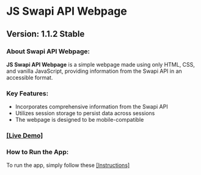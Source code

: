 # JS Swapi API Webpage

## Version: 1.1.2 Stable

### About Swapi API Webpage:

**JS Swapi API Webpage** is a simple webpage made using only HTML, CSS, and vanilla JavaScript, providing information from the Swapi API in an accessible format.

### Key Features:

- Incorporates comprehensive information from the Swapi API
- Utilizes session storage to persist data across sessions
- The webpage is designed to be mobile-compatible

### [[Live Demo]](https://biohazardx44.github.io/Projects/SwapiAPIWebpage/index.html)

### How to Run the App:

To run the app, simply follow these [[Instructions]](https://github.com/Biohazardx44/Biohazardx44.github.io)